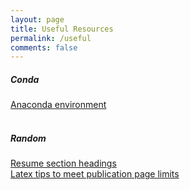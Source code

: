 ```yaml
---
layout: page
title: Useful Resources
permalink: /useful
comments: false
---
```


<div class="row justify-content-between">
<div class="col-md-8 pr-5">


<h5>Conda</h5>
   <a href="https://towardsdatascience.com/a-guide-to-conda-environments-bc6180fc533">Anaconda environment</a> 
   <br>
   <br>
<h5>Random</h5>
   <a href=" https://www.uwsuper.edu/career/students/upload/Resume-Section-Headings.pdf">Resume section headings</a> 
   <br/>
   <a href="    https://ravirao.wordpress.com/2005/11/19/latex-tips-to-meet-publication-page-limits/
">Latex tips to meet publication page limits</a> 



<br />


</div>


</div>
